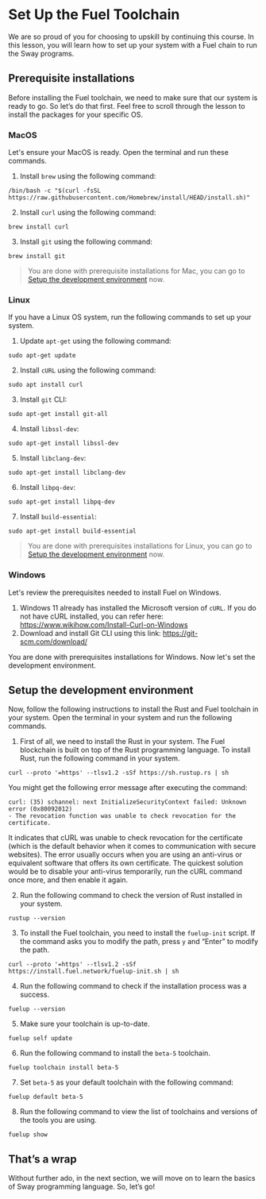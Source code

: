 # Set Up the Fuel Toolchain

We are so proud of you for choosing to upskill by continuing this course. In this lesson, you will learn how to set up your system with a Fuel chain to run the Sway programs.

## Prerequisite installations

Before installing the Fuel toolchain, we need to make sure that our system is ready to go. So let’s do that first. Feel free to scroll through the lesson to install the packages for your specific OS.

### MacOS

Let's ensure your MacOS is ready. Open the terminal and run these commands.

1. Install `brew` using the following command:

```
/bin/bash -c "$(curl -fsSL https://raw.githubusercontent.com/Homebrew/install/HEAD/install.sh)"
```

2. Install `curl` using the following command:

```
brew install curl
```

3. Install `git` using the following command:

```
brew install git
```

> You are done with prerequisite installations for Mac, you can go to [Setup the development environment](https://github.com/0xmetaschool/Learning-Projects/blob/main/Build%20a%20Petition%20Filing%20dApp%20on%20the%20Fuel%20Network/2.%20Setting%20Up%20the%20Dev%20Environment/1.%20Setup%20Fuel%20Toolchain.md#setup-the-development-environment) now.

### Linux

If you have a Linux OS system, run the following commands to set up your system.

1. Update `apt-get` using the following command:

```
sudo apt-get update
```

2. Install `cURL` using the following command:
    
 ```
sudo apt install curl
```
    
3. Install `git` CLI:
    
```
sudo apt-get install git-all
```

4. Install `libssl-dev`:

```
sudo apt-get install libssl-dev
```

5. Install `libclang-dev`:
    
```
sudo apt-get install libclang-dev
```
    
6. Install `libpq-dev`:
    
```
sudo apt-get install libpq-dev
```
    
7. Install `build-essential`:
    
```
sudo apt-get install build-essential
```

> You are done with prerequisites installations for Linux, you can go to [Setup the development environment](https://metaschool.so/courses/building-petition-dapp-fuel/lesson/c0d579ff-c6e6-414c-a3ba-9214e75b7336?learningPath=#setup-the-development-environment) now.


### Windows

Let's review the prerequisites needed to install Fuel on Windows.

1. Windows 11 already has installed the Microsoft version of `cURL`. If you do not have cURL installed, you can refer here: https://www.wikihow.com/Install-Curl-on-Windows
2. Download and install Git CLI using this link: https://git-scm.com/download/

You are done with prerequisites installations for Windows. Now let's set the development environment.

## Setup the development environment

Now, follow the following instructions to install the Rust and Fuel toolchain in your system. Open the terminal in your system and run the following commands.

1. First of all, we need to install the Rust in your system. The Fuel blockchain is built on top of the Rust programming language. To install Rust, run the following command in your system.

```
curl --proto '=https' --tlsv1.2 -sSf https://sh.rustup.rs | sh
```

You might get the following error message after executing the command:
```
curl: (35) schannel: next InitializeSecurityContext failed: Unknown error (0x80092012)
- The revocation function was unable to check revocation for the certificate.
```
It indicates that cURL was unable to check revocation for the certificate (which is the default behavior when it comes to communication with secure websites). The error usually occurs when you 
are using an anti-virus or equivalent software that offers its own certificate. The quickest solution would be to disable your anti-virus temporarily, run the cURL command once more, and then enable it again.

2. Run the following command to check the version of Rust installed in your system.

```
rustup --version
```

3. To install the Fuel toolchain, you need to install the `fuelup-init` script. If the command asks you to modify the path, press `y` and “Enter” to modify the path.

```
curl --proto '=https' --tlsv1.2 -sSf https://install.fuel.network/fuelup-init.sh | sh
```

4. Run the following command to check if the installation process was a success.

```
fuelup --version
```

5. Make sure your toolchain is up-to-date. 

```
fuelup self update
```

6. Run the following command to install the `beta-5` toolchain.

```
fuelup toolchain install beta-5
```

7. Set `beta-5` as your default toolchain with the following command:

```
fuelup default beta-5
```

8. Run the following command to view the list of toolchains and versions of the tools you are using.

```
fuelup show
```

## That’s a wrap

Without further ado, in the next section, we will move on to learn the basics of Sway programming language. So, let’s go!

